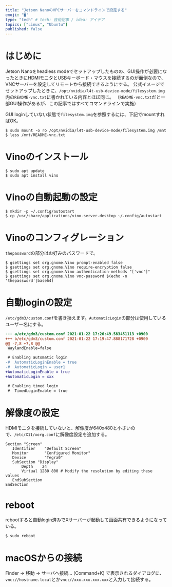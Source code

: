 ```yaml
---
title: "Jetson NanoのVPCサーバーをコマンドラインで設定する"
emoji: "🖥"
type: "tech" # tech: 技術記事 / idea: アイデア
topics: ["Linux", "Ubuntu"]
published: false
---
```

# はじめに

Jetson Nanoをheadless modeでセットアップしたものの、GUI操作が必要になったときにHDMIモニタとUSBキーボード・マウスを接続するのが面倒なので、VNCサーバーを設定してリモートから接続できるようにする。
公式イメージでセットアップしたときに、`/opt/nvidia/l4t-usb-device-mode/filesystem.img`内の`README-vnc.txt`に書かれている内容とほぼ同じ。
（`README-vnc.txt`だと一部GUI操作があるが、この記事ではすべてコマンドラインで実施）

GUI loginしていない状態で`filesystem.img`を参照するには、下記でmountすればOK。

```
$ sudo mount -o ro /opt/nvidia/l4t-usb-device-mode/filesystem.img /mnt
$ less /mnt/README-vnc.txt
```

# Vinoのインストール

```
$ sudo apt update
$ sudo apt install vino
```

# Vinoの自動起動の設定

```
$ mkdir -p ~/.config/autostart
$ cp /usr/share/applications/vino-server.desktop ~/.config/autostart
```

# Vinoのコンフィグレーション

`thepassword`の部分はお好みのパスワードで。

```
$ gsettings set org.gnome.Vino prompt-enabled false
$ gsettings set org.gnome.Vino require-encryption false
$ gsettings set org.gnome.Vino authentication-methods "['vnc']"
$ gsettings set org.gnome.Vino vnc-password $(echo -n 'thepassword'|base64)
```

# 自動loginの設定

`/etc/gdm3/custom.conf`を書き換えます。`AutomaticLogin`の部分は使用しているユーザー名にする。

```diff
--- a/etc/gdm3/custom.conf 2021-01-22 17:26:49.583451113 +0900
+++ b/etc/gdm3/custom.conf 2021-01-22 17:19:47.888171728 +0900
@@ -7,8 +7,8 @@
 WaylandEnable=false

 # Enabling automatic login
-#  AutomaticLoginEnable = true
-#  AutomaticLogin = user1
+AutomaticLoginEnable = true
+AutomaticLogin = xxx

 # Enabling timed login
 #  TimedLoginEnable = true
```

# 解像度の設定

HDMIモニタを接続していないと、解像度が640x480と小さいので、`/etc/X11/xorg.conf`に解像度設定を追加する。

```
Section "Screen"
   Identifier    "Default Screen"
   Monitor       "Configured Monitor"
   Device        "Tegra0"
   SubSection "Display"
       Depth    24
       Virtual 1280 800 # Modify the resolution by editing these values
   EndSubSection
EndSection
```

# reboot

rebootすると自動login済みでXサーバーが起動して画面共有できるようになっている。

```
$ sudo reboot
```

# macOSからの接続

Finder → 移動 → サーバへ接続... (Command+K) で表示されるダイアログに、`vnc://hostname.local`とか`vnc://xxx.xxx.xxx.xxx`と入力して接続する。
